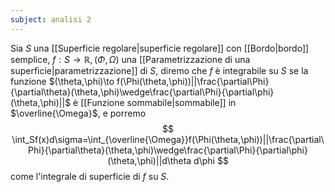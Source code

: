 ```yaml
---
subject: analisi 2
---
```

Sia $S$ una [[Superficie regolare|superficie regolare]] con [[Bordo|bordo]] semplice, $f:S\to\mathbb{R},(\Phi,\Omega)$ una [[Parametrizzazione di una superficie|parametrizzazione]] di $S$, diremo che $f$ è integrabile su $S$ se la funzione $(\theta,\phi)\to f(\Phi(\theta,\phi))||\frac{\partial\Phi}{\partial\theta}(\theta,\phi)\wedge\frac{\partial\Phi}{\partial\phi}(\theta,\phi)||$ è [[Funzione sommabile|sommabile]] in $\overline{\Omega}$, e porremo
$$
\int_Sf(x)d\sigma=\int_{\overline{\Omega}}f(\Phi(\theta,\phi))||\frac{\partial\Phi}{\partial\theta}(\theta,\phi)\wedge\frac{\partial\Phi}{\partial\phi}(\theta,\phi)||d\theta d\phi
$$
come l'integrale di superficie di $f$ su $S$.

